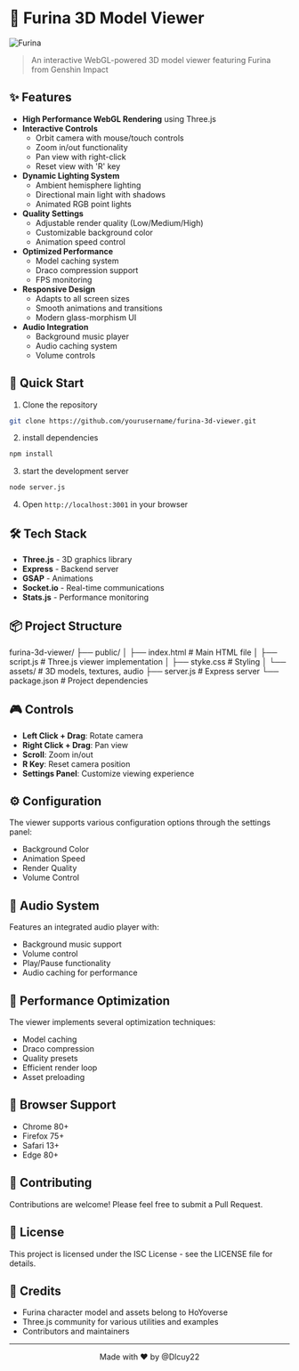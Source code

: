 # 🌊 Furina 3D Model Viewer

![Furina](https://i.imgur.com/placeholder.jpg)
> An interactive WebGL-powered 3D model viewer featuring Furina from Genshin Impact

## ✨ Features

- **High Performance WebGL Rendering** using Three.js
- **Interactive Controls**
  - Orbit camera with mouse/touch controls
  - Zoom in/out functionality 
  - Pan view with right-click
  - Reset view with 'R' key
- **Dynamic Lighting System**
  - Ambient hemisphere lighting
  - Directional main light with shadows
  - Animated RGB point lights
- **Quality Settings**
  - Adjustable render quality (Low/Medium/High)
  - Customizable background color
  - Animation speed control
- **Optimized Performance**
  - Model caching system
  - Draco compression support
  - FPS monitoring
- **Responsive Design**
  - Adapts to all screen sizes
  - Smooth animations and transitions
  - Modern glass-morphism UI
- **Audio Integration**
  - Background music player
  - Audio caching system
  - Volume controls

## 🚀 Quick Start

1. Clone the repository
```bash
git clone https://github.com/yourusername/furina-3d-viewer.git
```
2. install dependencies
```bash
npm install
```
3. start the development server
```bash
node server.js
```
4. Open `http://localhost:3001` in your browser

## 🛠️ Tech Stack

- **Three.js** - 3D graphics library
- **Express** - Backend server
- **GSAP** - Animations
- **Socket.io** - Real-time communications
- **Stats.js** - Performance monitoring

## 📦 Project Structure
furina-3d-viewer/
├── public/
│ ├── index.html # Main HTML file
│ ├── script.js # Three.js viewer implementation
│ ├── styke.css # Styling
│ └── assets/ # 3D models, textures, audio
├── server.js # Express server
└── package.json # Project dependencies


## 🎮 Controls

- **Left Click + Drag**: Rotate camera
- **Right Click + Drag**: Pan view
- **Scroll**: Zoom in/out
- **R Key**: Reset camera position
- **Settings Panel**: Customize viewing experience

## ⚙️ Configuration

The viewer supports various configuration options through the settings panel:

- Background Color
- Animation Speed
- Render Quality
- Volume Control

## 🎵 Audio System

Features an integrated audio player with:
- Background music support
- Volume control
- Play/Pause functionality
- Audio caching for performance

## 🔧 Performance Optimization

The viewer implements several optimization techniques:
- Model caching
- Draco compression
- Quality presets
- Efficient render loop
- Asset preloading

## 📱 Browser Support

- Chrome 80+
- Firefox 75+
- Safari 13+
- Edge 80+

## 🤝 Contributing

Contributions are welcome! Please feel free to submit a Pull Request.

## 📄 License

This project is licensed under the ISC License - see the LICENSE file for details.

## 🙏 Credits

- Furina character model and assets belong to HoYoverse
- Three.js community for various utilities and examples
- Contributors and maintainers

---

<p align="center">Made with ❤️ by @Dlcuy22</p>



